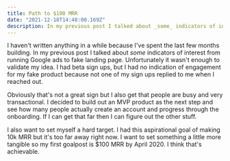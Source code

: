 ```yaml
---
title: Path to $100 MRR
date: "2021-12-18T14:48:00.169Z"
description: In my previous post I talked about _some_ indicators of interest from running Google ads to fake landing page. Unfortunately it wasn't enough to validate my idea. I had beta sign ups, but I had no indication of engagement for my fake product because not one of my sign ups replied to me when I reached out
---
```


I haven't written anything in a while because I've spent the last few months building. In my previous post I talked about _some_ indicators of interest from running Google ads to fake landing page. Unfortunately it wasn't enough to validate my idea. I had beta sign ups, but I had no indication of engagement for my fake product because not one of my sign ups replied to me when I reached out.

Obviously that's not a great sign but I also get that people are busy and very transactional. I decided to build out an MVP product as the next step and see how many people actually create an account and progress through the onboarding. If I can get that far then I can figure out the other stuff.

I also want to set myself a hard target. I had this aspirational goal of making 10k MRR but it's too far away right now. I want to set something a little more tangible so my first goalpost is $100 MRR by April 2020. I think that's achievable.